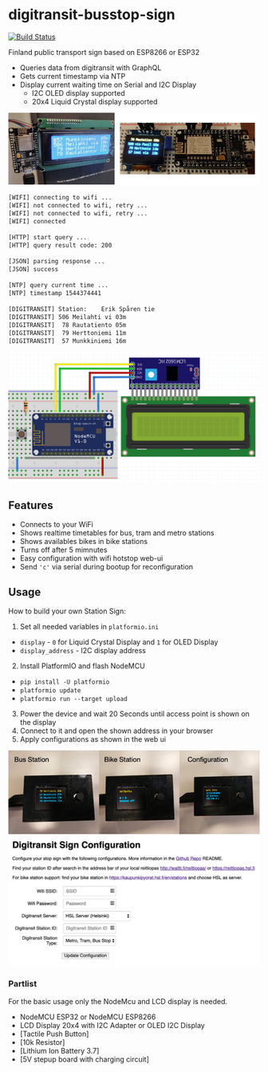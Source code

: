 # digitransit-busstop-sign

[![Build Status](https://travis-ci.com/stetro/digitransit-busstop-sign.svg?branch=master)](https://travis-ci.com/stetro/digitransit-busstop-sign)

Finland public transport sign based on ESP8266 or ESP32

  - Queries data from digitransit with GraphQL
  - Gets current timestamp via NTP
  - Display current waiting time on Serial and I2C Display
    - I2C OLED display supported
    - 20x4 Liquid Crystal display supported

![](demo.jpg)

```
[WIFI] connecting to wifi ...
[WIFI] not connected to wifi, retry ...
[WIFI] not connected to wifi, retry ...
[WIFI] connected

[HTTP] start query ...
[HTTP] query result code: 200

[JSON] parsing response ...
[JSON] success

[NTP] query current time ...
[NTP] timestamp 1544374441

[DIGITRANSIT] Station:    Erik Spåren tie
[DIGITRANSIT] 506 Meilahti vi 03m
[DIGITRANSIT]  78 Rautatiento 05m
[DIGITRANSIT]  79 Herttoniemi 11m
[DIGITRANSIT]  57 Munkkiniemi 16m
```

![](frizing.png)

## Features

* Connects to your WiFi
* Shows realtime timetables for bus, tram and metro stations
* Shows availables bikes in bike stations
* Turns off after 5 mimnutes
* Easy configuration with wifi hotstop web-ui
* Send `'c'` via serial during bootup for reconfiguration

## Usage

How to build your own Station Sign:

1. Set all needed variables in `platformio.ini`
  - `display` - `0` for Liquid Crystal Display and `1` for OLED Display
  - `display_address` - I2C display address
2. Install PlatformIO and flash NodeMCU
  - `pip install -U platformio`
  - `platformio update`
  - `platformio run --target upload`
3. Power the device and wait 20 Seconds until access point is shown on the display
4. Connect to it and open the shown address in your browser
5. Apply configurations as shown in the web ui

![](demo2.jpg)
![](demo3.png)

### Partlist

For the basic usage only the NodeMcu and LCD display is needed.

* NodeMCU ESP32 or NodeMCU ESP8266
* LCD Display 20x4 with I2C Adapter or OLED I2C Display
* [Tactile Push Button]
* [10k Resistor]
* [Lithium Ion Battery 3.7]
* [5V stepup board with charging circuit]

